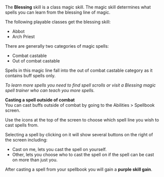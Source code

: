 ---
---
The **Blessing** skill is a class magic skill. The magic skill determines what spells you can learn from the blessing line of magic.

The following playable classes get the blessing skill:

*   Abbot
*   Arch Priest

There are generally two categories of magic spells:

*   Combat castable
*   Out of combat castable

Spells in this magic line fall into the out of combat castable category as it contains buff spells only.

_To learn more spells you need to find spell scrolls or visit a Blessing magic spell trainer who can teach you more spells._  

**Casting a spell outside of combat**  
You can cast buffs outside of combat by going to the Abilities > Spellbook screen.

Use the icons at the top of the screen to choose which spell line you wish to cast spells from. 

Selecting a spell by clicking on it will show several buttons on the right of the screen including:

*   Cast on me, lets you cast the spell on yourself.
*   Other, lets you choose who to cast the spell on if the spell can be cast on more than just you.

After casting a spell from your spellbook you will gain a **purple skill gain**.